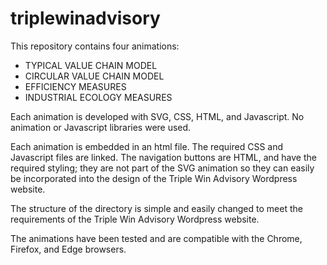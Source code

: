 # triplewinadvisory

This repository contains four animations:

- TYPICAL VALUE CHAIN MODEL
- CIRCULAR VALUE CHAIN MODEL
- EFFICIENCY MEASURES
- INDUSTRIAL ECOLOGY MEASURES

Each animation is developed with SVG, CSS, HTML, and Javascript. No animation or Javascript libraries were used.

Each animation is embedded in an html file. The required CSS and Javascript files are linked. The navigation buttons are HTML, and have the required styling; they are not part of the SVG animation so they can easily be incorporated into the design of the Triple Win Advisory Wordpress website.

The structure of the directory is simple and easily changed to meet the requirements of the Triple Win Advisory Wordpress website.

The animations have been tested and are compatible with the Chrome, Firefox, and Edge browsers.
